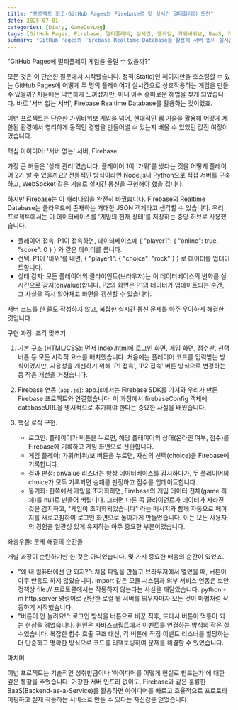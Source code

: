 ```yaml
---
title: "프로젝트 회고-GitHub Pages와 Firebase로 첫 실시간 멀티플레이 도전"
date: 2025-07-01
categories: [Diary, GameDevLog]
tags: [GitHub Pages, Firebase, 멀티플레이, 실시간, 웹게임, 가위바위보, BaaS, 개발회고]
summary: "GitHub Pages와 Firebase Realtime Database를 활용해 서버 없이 실시간 멀티플레이 가위바위보 게임을 구현한 경험을 기록한 프로젝트 회고. 정적 웹 호스팅 환경에서 실시간 상호작용을 가능하게 한 핵심 아이디어, 구현 과정, 문제 해결 경험, 그리고 BaaS의 장점을 정리함."
---
```

  "GitHub Pages에 멀티플레이 게임을 올릴 수 있을까?"


  모든 것은 이 단순한 질문에서 시작됐습니다. 정적(Static)인 페이지만을 호스팅할 수 있는 GitHub Pages에 어떻게 두 명의 플레이어가 실시간으로 상호작용하는 게임을 만들 수
  있을까? 처음에는 막연하게 느껴졌지만, 이내 아주 흥미로운 해법을 찾게 되었습니다. 바로 '서버 없는 서버', Firebase Realtime Database를 활용하는 것이었죠.

  이번 프로젝트는 단순한 가위바위보 게임을 넘어, 현대적인 웹 기술을 활용해 어떻게 제한된 환경에서 영리하게 동적인 경험을 만들어낼 수 있는지 배울 수 있었던 값진
  여정이었습니다.

  핵심 아이디어: '서버 없는' 서버, Firebase


  가장 큰 허들은 '상태 관리'였습니다. 플레이어 1이 '가위'를 냈다는 것을 어떻게 플레이어 2가 알 수 있을까요? 전통적인 방식이라면 Node.js나 Python으로 직접 서버를
  구축하고, WebSocket 같은 기술로 실시간 통신을 구현해야 했을 겁니다.


  하지만 Firebase는 이 패러다임을 완전히 바꿨습니다. Firebase의 Realtime Database는 클라우드에 존재하는 거대한 JSON 객체라고 생각할 수 있습니다. 우리 프로젝트에서는 이
  데이터베이스를 '게임의 현재 상태'를 저장하는 중앙 허브로 사용했습니다.


   * 플레이어 접속: P1이 접속하면, 데이터베이스에 { "player1": { "online": true, "score": 0 } } 와 같은 데이터를 씁니다.
   * 선택: P1이 '바위'를 내면, { "player1": { "choice": "rock" } } 로 데이터를 업데이트합니다.
   * 상태 감지: 모든 플레이어의 클라이언트(브라우저)는 이 데이터베이스의 변화를 실시간으로 감지(onValue)합니다. P2의 화면은 P1의 데이터가 업데이트되는 순간, 그 사실을
     즉시 알아채고 화면을 갱신할 수 있습니다.

  서버 코드를 한 줄도 작성하지 않고, 복잡한 실시간 통신 문제를 아주 우아하게 해결한 것입니다.


  구현 과정: 조각 맞추기


   1. 기본 구조 (HTML/CSS): 먼저 index.html에 로그인 화면, 게임 화면, 점수판, 선택 버튼 등 모든 시각적 요소를 배치했습니다. 처음에는 플레이어 코드를 입력받는 방식이었지만,
      사용성을 개선하기 위해 'P1 접속', 'P2 접속' 버튼 방식으로 변경하는 등 작은 개선을 거쳤습니다.


   2. Firebase 연동 (`app.js`): app.js에서는 Firebase SDK를 가져와 우리가 만든 Firebase 프로젝트와 연결했습니다. 이 과정에서 firebaseConfig 객체에 databaseURL을 명시적으로
      추가해야 한다는 중요한 사실을 배웠습니다.


   3. 핵심 로직 구현:
       * 로그인: 플레이어가 버튼을 누르면, 해당 플레이어의 상태(온라인 여부, 점수)를 Firebase에 기록하고 게임 화면으로 전환합니다.
       * 게임 플레이: 가위/바위/보 버튼을 누르면, 자신의 선택(choice)을 Firebase에 기록합니다.
       * 결과 판정: onValue 리스너는 항상 데이터베이스를 감시하다가, 두 플레이어의 choice가 모두 기록되면 승패를 판정하고 점수를 업데이트합니다.
       * 동기화: 한쪽에서 게임을 초기화하면, Firebase의 게임 데이터 전체(game 객체)를 null로 만들어 버립니다. 그러면 다른 쪽 클라이언트가 데이터가 사라진 것을 감지하고,
         "게임이 초기화되었습니다" 라는 메시지와 함께 자동으로 페이지를 새로고침하여 로그인 화면으로 돌아가게 만들었습니다. 이는 모든 사용자의 경험을 일관성 있게 유지하는
         아주 중요한 부분이었습니다.


  좌충우돌: 문제 해결의 순간들

  개발 과정이 순탄하기만 한 것은 아니었습니다. 몇 가지 중요한 배움의 순간이 있었죠.


   * "왜 내 컴퓨터에선 안 되지?": 처음 파일을 만들고 브라우저에서 열었을 때, 버튼이 아무 반응도 하지 않았습니다. import 같은 모듈 시스템과 외부 서비스 연동은 보안 정책상
     file:// 프로토콜에서는 작동하지 않는다는 사실을 깨달았습니다. python -m http.server 명령어로 간단한 로컬 웹 서버를 띄우자마자 모든 것이 마법처럼 작동하기
     시작했습니다.
   * "버튼이 안 눌려요!": 로그인 방식을 버튼으로 바꾼 직후, 또다시 버튼이 먹통이 되는 현상을 겪었습니다. 원인은 자바스크립트에서 이벤트를 연결하는 방식의 작은
     실수였습니다. 복잡한 함수 호출 구조 대신, 각 버튼에 직접 이벤트 리스너를 할당하는 더 단순하고 명확한 방식으로 코드를 리팩토링하여 문제를 해결할 수 있었습니다.

  마치며


  이번 프로젝트는 기술적인 성취만큼이나 '아이디어를 어떻게 현실로 만드는가'에 대한 깊은 통찰을 주었습니다. 거창한 서버 인프라 없이도, Firebase와 같은 훌륭한
  BaaS(Backend-as-a-Service)를 활용하면 아이디어를 빠르고 효율적으로 프로토타이핑하고 실제 작동하는 서비스로 만들 수 있다는 자신감을 얻었습니다.